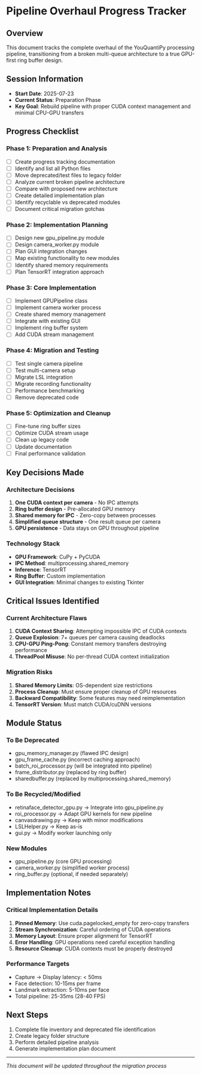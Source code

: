 # Pipeline Overhaul Progress Tracker

## Overview
This document tracks the complete overhaul of the YouQuantiPy processing pipeline, transitioning from a broken multi-queue architecture to a true GPU-first ring buffer design.

## Session Information
- **Start Date**: 2025-07-23
- **Current Status**: Preparation Phase
- **Key Goal**: Rebuild pipeline with proper CUDA context management and minimal CPU-GPU transfers

## Progress Checklist

### Phase 1: Preparation and Analysis
- [ ] Create progress tracking documentation
- [ ] Identify and list all Python files
- [ ] Move deprecated/test files to legacy folder
- [ ] Analyze current broken pipeline architecture
- [ ] Compare with proposed new architecture
- [ ] Create detailed implementation plan
- [ ] Identify recyclable vs deprecated modules
- [ ] Document critical migration gotchas

### Phase 2: Implementation Planning
- [ ] Design new gpu_pipeline.py module
- [ ] Design camera_worker.py module
- [ ] Plan GUI integration changes
- [ ] Map existing functionality to new modules
- [ ] Identify shared memory requirements
- [ ] Plan TensorRT integration approach

### Phase 3: Core Implementation
- [ ] Implement GPUPipeline class
- [ ] Implement camera worker process
- [ ] Create shared memory management
- [ ] Integrate with existing GUI
- [ ] Implement ring buffer system
- [ ] Add CUDA stream management

### Phase 4: Migration and Testing
- [ ] Test single camera pipeline
- [ ] Test multi-camera setup
- [ ] Migrate LSL integration
- [ ] Migrate recording functionality
- [ ] Performance benchmarking
- [ ] Remove deprecated code

### Phase 5: Optimization and Cleanup
- [ ] Fine-tune ring buffer sizes
- [ ] Optimize CUDA stream usage
- [ ] Clean up legacy code
- [ ] Update documentation
- [ ] Final performance validation

## Key Decisions Made

### Architecture Decisions
1. **One CUDA context per camera** - No IPC attempts
2. **Ring buffer design** - Pre-allocated GPU memory
3. **Shared memory for IPC** - Zero-copy between processes
4. **Simplified queue structure** - One result queue per camera
5. **GPU persistence** - Data stays on GPU throughout pipeline

### Technology Stack
- **GPU Framework**: CuPy + PyCUDA
- **IPC Method**: multiprocessing.shared_memory
- **Inference**: TensorRT
- **Ring Buffer**: Custom implementation
- **GUI Integration**: Minimal changes to existing Tkinter

## Critical Issues Identified

### Current Architecture Flaws
1. **CUDA Context Sharing**: Attempting impossible IPC of CUDA contexts
2. **Queue Explosion**: 7+ queues per camera causing deadlocks
3. **CPU-GPU Ping-Pong**: Constant memory transfers destroying performance
4. **ThreadPool Misuse**: No per-thread CUDA context initialization

### Migration Risks
1. **Shared Memory Limits**: OS-dependent size restrictions
2. **Process Cleanup**: Must ensure proper cleanup of GPU resources
3. **Backward Compatibility**: Some features may need reimplementation
4. **TensorRT Version**: Must match CUDA/cuDNN versions

## Module Status

### To Be Deprecated
- gpu_memory_manager.py (flawed IPC design)
- gpu_frame_cache.py (incorrect caching approach)
- batch_roi_processor.py (will be integrated into pipeline)
- frame_distributor.py (replaced by ring buffer)
- sharedbuffer.py (replaced by multiprocessing.shared_memory)

### To Be Recycled/Modified
- retinaface_detector_gpu.py → Integrate into gpu_pipeline.py
- roi_processor.py → Adapt GPU kernels for new pipeline
- canvasdrawing.py → Keep with minor modifications
- LSLHelper.py → Keep as-is
- gui.py → Modify worker launching only

### New Modules
- gpu_pipeline.py (core GPU processing)
- camera_worker.py (simplified worker process)
- ring_buffer.py (optional, if needed separately)

## Implementation Notes

### Critical Implementation Details
1. **Pinned Memory**: Use cuda.pagelocked_empty for zero-copy transfers
2. **Stream Synchronization**: Careful ordering of CUDA operations
3. **Memory Layout**: Ensure proper alignment for TensorRT
4. **Error Handling**: GPU operations need careful exception handling
5. **Resource Cleanup**: CUDA contexts must be properly destroyed

### Performance Targets
- Capture → Display latency: < 50ms
- Face detection: 10-15ms per frame
- Landmark extraction: 5-10ms per face
- Total pipeline: 25-35ms (28-40 FPS)

## Next Steps
1. Complete file inventory and deprecated file identification
2. Create legacy folder structure
3. Perform detailed pipeline analysis
4. Generate implementation plan document

---
*This document will be updated throughout the migration process*